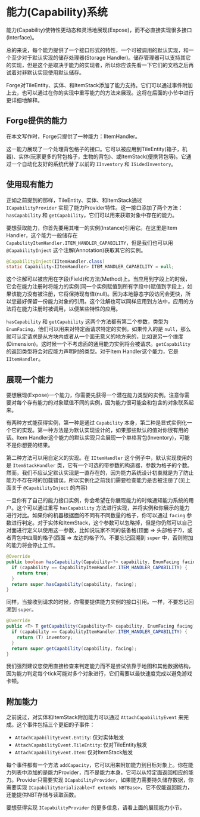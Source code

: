 能力(Capability)系统
===================

能力(Capability)使特性更动态和灵活地展现(Expose)，而不必直接实现很多接口(Interface)。

总的来说，每个能力提供了一个接口形式的特性，一个可被调用的默认实现，和一个至少对于默认实现的储存处理器(Storage Handler)。储存管理器可以支持其它的实现，但是这个是取决于能力的实现者，所以你应该先看一下它们的文档之后再试着对非默认实现使用默认储存。

Forge对TileEntity、实体、和ItemStack添加了能力支持。它们可以通过事件附加上去，也可以通过在你的实现中重写能力的方法来展现。这将在后面的小节中进行更详细地解释。

Forge提供的能力
--------------

在本文写作时，Forge只提供了一种能力：IItemHandler。

这一能力展现了一个处理背包格子的接口。它可以被应用到TileEntity(箱子，机器)、实体(玩家更多的背包格子，生物的背包)、或ItemStack(便携背包等)。它通过一个自动化友好的系统代替了以前的 `IInventory` 和 `ISidedInventory`。

使用现有能力
-----------

正如之前提到的那样，TileEntity、实体、和ItemStack通过 `ICapabilityProvider` 实现了能力Provider特性。这一接口添加了两个方法：`hasCapability` 和 `getCapability`，它们可以用来获取对象中存在的能力。

要想获取能力，你首先要用其唯一的实例(Instance)引用它。在这里是Item Handler，这个能力一般储存在 `CapabilityItemHandler.ITEM_HANDLER_CAPABILITY`，但是我们也可以用 `@CapabilityInject` 这个注解(Annotation)获取其它的实例。

```java
@CapabilityInject(IItemHandler.class)
static Capability<IItemHandler> ITEM_HANDLER_CAPABILITY = null;
```

这个注解可以被应用在字段(Field)和方法(Method)上。当应用到字段上的时候，它会在能力注册时将能力的实例(同一个实例赋值到所有字段中)赋值到字段上，如果该能力没有被注册，它将保持现有值(null)。因为本地静态字段访问会更快，所以您最好保留一份能力对象的引用。这个注解也可以同样应用到方法中，应用的方法将在能力注册时被调用，以便某些特性的应用。

`hasCapability` 和 `getCapability` 这两个方法都有第二个参数，类型为 `EnumFacing`，他们可以用来对特定面请求特定的实例。如果传入的是 `null`，那么就可认定请求是从方块内或者从一个面无意义的地方来的，比如说另一个维度(Dimension)。这时候一个不考虑面的通用能力实例将会被请求。`getCapability` 的返回类型将会对应能力声明时的类型。对于Item Handler这个能力，它是 `IItemHandler`。

展现一个能力
-----------

要想展现(Expose)一个能力，你需要先获得一个潜在能力类型的实例。注意你需要对每个存有能力的对象赋值不同的实例，因为能力很可能会和包含的对象联系起来。

有两种方式能获得实例，第一种是通过 `Capability` 本身，第二种是显式实例化一个它的实现。第一种方法是为默认实现设计的，如果那些默认的值对你很有用的话。Item Handler这个能力的默认实现只会展现一个单格背包(Inventory)，可能不是你想要的结果。

第二种方法可以用自定义的实现。在 `IItemHandler` 这个例子中，默认实现使用的是 `ItemStackHandler` 类，它有一个可选的带参数的构造器，参数为格子的个数。然而，我们不应认定默认实现是一直存在的，因为能力系统设计初衷就是为了防止能力不存在时的加载错误。所以实例化之前我们需要检查能力是否被注册了(见上面关于 `@CapabilityInject` 的内容)

一旦你有了自己的能力接口实例，你会希望在你展现能力的时候通知能力系统的用户。这个可以通过重写 `hasCapability` 方法进行实现，并将实例和你展示的能力进行对比。如果你的机器根据面的不同有不同数量的格子，你可以通过 `facing` 参数进行判定。对于实体和ItemStack，这个参数可以忽略掉，但是你仍然可以自己对面进行定义以使用这一参数，比如说玩家不同的装备格(顶面 => 头部格子?)，或者背包中四周的格子(西面 => 左边的格子?)。不要忘记回溯到 `super` 中，否则附加的能力将会停止工作。

```java
@Override
public boolean hasCapability(Capability<?> capability, EnumFacing facing) {
  if (capability == CapabilityItemHandler.ITEM_HANDLER_CAPABILITY) {
    return true;
  }
  return super.hasCapability(capability, facing);
}
```

同样，当接收到请求的时候，你需要提供能力实例的接口引用。一样，不要忘记回溯到 `super`。

```java
@Override
public <T> T getCapability(Capability<T> capability, EnumFacing facing) {
  if (capability == CapabilityItemHandler.ITEM_HANDLER_CAPABILITY) {
    return (T) inventory;
  }
  return super.getCapability(capability, facing);
}
```

我们强烈建议您使用直接检查来判定能力而不是尝试依靠于地图和其他数据结构，因为能力判定每个tick可能对多个对象进行，它们需要以最快速度完成以避免游戏卡顿。

附加能力
-------

之前说过，对实体和ItemStack附加能力可以通过 `AttachCapabilityEvent` 来完成。这个事件包括三个更细的子事件：

- `AttachCapabilityEvent.Entity`: 仅对实体触发
- `AttachCapabilityEvent.TileEntity`: 仅对TileEntity触发
- `AttachCapabilityEvent.Item`: 仅对ItemStack触发

每个事件都有一个方法 `addCapacity`，它可以用来附加能力到目标对象上。你在能力列表中添加的是能力Provider，而不是能力本身，它可以从特定面返回相应的能力。Provider只需要实现 `ICapabilityProvider`，如果能力需要持久储存数据，你需要实现 `ICapabilitySerializable<T extends NBTBase>`，它不仅能返回能力，还能提供NBT存储与读取函数。

要想获得实现 `ICapabilityProvider` 的更多信息，请看上面的展现能力小节。